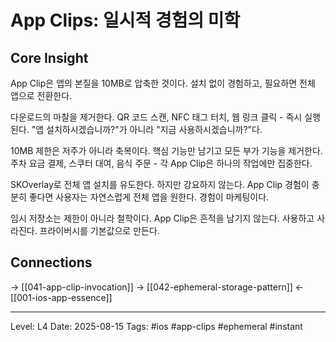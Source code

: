 # App Clips: 일시적 경험의 미학

## Core Insight
App Clip은 앱의 본질을 10MB로 압축한 것이다. 설치 없이 경험하고, 필요하면 전체 앱으로 전환한다.

다운로드의 마찰을 제거한다. QR 코드 스캔, NFC 태그 터치, 웹 링크 클릭 - 즉시 실행된다. "앱 설치하시겠습니까?"가 아니라 "지금 사용하시겠습니까?"다. 

10MB 제한은 저주가 아니라 축복이다. 핵심 기능만 남기고 모든 부가 기능을 제거한다. 주차 요금 결제, 스쿠터 대여, 음식 주문 - 각 App Clip은 하나의 작업에만 집중한다.

SKOverlay로 전체 앱 설치를 유도한다. 하지만 강요하지 않는다. App Clip 경험이 충분히 좋다면 사용자는 자연스럽게 전체 앱을 원한다. 경험이 마케팅이다.

임시 저장소는 제한이 아니라 철학이다. App Clip은 흔적을 남기지 않는다. 사용하고 사라진다. 프라이버시를 기본값으로 만든다.

## Connections
→ [[041-app-clip-invocation]]
→ [[042-ephemeral-storage-pattern]]
← [[001-ios-app-essence]]

---
Level: L4
Date: 2025-08-15
Tags: #ios #app-clips #ephemeral #instant